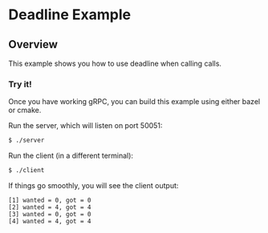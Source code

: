 # Deadline Example

## Overview

This example shows you how to use deadline when calling calls.

### Try it!

Once you have working gRPC, you can build this example using either bazel or cmake.

Run the server, which will listen on port 50051:

```sh
$ ./server
```

Run the client (in a different terminal):

```sh
$ ./client
```

If things go smoothly, you will see the client output:

```
[1] wanted = 0, got = 0
[2] wanted = 4, got = 4
[3] wanted = 0, got = 0
[4] wanted = 4, got = 4
```
